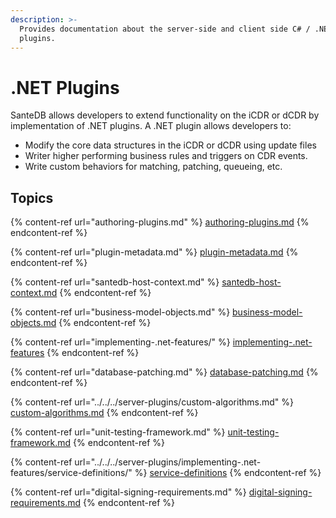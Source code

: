 ```yaml
---
description: >-
  Provides documentation about the server-side and client side C# / .NET based
  plugins.
---
```


# .NET Plugins

SanteDB allows developers to extend functionality on the iCDR or dCDR by implementation of .NET plugins. A .NET plugin allows developers to:

* Modify the core data structures in the iCDR or dCDR using update files
* Writer higher performing business rules and triggers on CDR events.
* Write custom behaviors for matching, patching, queueing, etc.

## Topics

{% content-ref url="authoring-plugins.md" %}
[authoring-plugins.md](authoring-plugins.md)
{% endcontent-ref %}

{% content-ref url="plugin-metadata.md" %}
[plugin-metadata.md](plugin-metadata.md)
{% endcontent-ref %}

{% content-ref url="santedb-host-context.md" %}
[santedb-host-context.md](santedb-host-context.md)
{% endcontent-ref %}

{% content-ref url="business-model-objects.md" %}
[business-model-objects.md](business-model-objects.md)
{% endcontent-ref %}

{% content-ref url="implementing-.net-features/" %}
[implementing-.net-features](implementing-.net-features/)
{% endcontent-ref %}

{% content-ref url="database-patching.md" %}
[database-patching.md](database-patching.md)
{% endcontent-ref %}

{% content-ref url="../../../server-plugins/custom-algorithms.md" %}
[custom-algorithms.md](../../../server-plugins/custom-algorithms.md)
{% endcontent-ref %}

{% content-ref url="unit-testing-framework.md" %}
[unit-testing-framework.md](unit-testing-framework.md)
{% endcontent-ref %}

{% content-ref url="../../../server-plugins/implementing-.net-features/service-definitions/" %}
[service-definitions](../../../server-plugins/implementing-.net-features/service-definitions/)
{% endcontent-ref %}

{% content-ref url="digital-signing-requirements.md" %}
[digital-signing-requirements.md](digital-signing-requirements.md)
{% endcontent-ref %}
